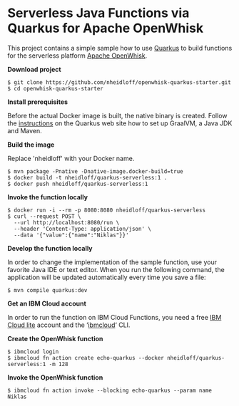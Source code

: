 # Serverless Java Functions via Quarkus for Apache OpenWhisk

This project contains a simple sample how to use [Quarkus](https://quarkus.io/) to build functions for the serverless platform [Apache OpenWhisk](https://openwhisk.apache.org/).

**Download project**

```
$ git clone https://github.com/nheidloff/openwhisk-quarkus-starter.git
$ cd openwhisk-quarkus-starter
```

**Install prerequisites**

Before the actual Docker image is built, the native binary is created. Follow the [instructions](https://quarkus.io/guides/building-native-image-guide) on the Quarkus web site how to set up GraalVM, a Java JDK and Maven. 

**Build the image**

Replace 'nheidloff' with your Docker name.

```
$ mvn package -Pnative -Dnative-image.docker-build=true
$ docker build -t nheidloff/quarkus-serverless:1 .
$ docker push nheidloff/quarkus-serverless:1
```

**Invoke the function locally**

```
$ docker run -i --rm -p 8080:8080 nheidloff/quarkus-serverless
$ curl --request POST \
  --url http://localhost:8080/run \
  --header 'Content-Type: application/json' \
  --data '{"value":{"name":"Niklas"}}'
```

**Develop the function locally**

In order to change the implementation of the sample function, use your favorite Java IDE or text editor. When you run the following command, the application will be updated automatically every time you save a file:

```
$ mvn compile quarkus:dev
```

**Get an IBM Cloud account**

In order to run the function on IBM Cloud Functions, you need a free [IBM Cloud lite](https://ibm.biz/nheidloff) account and the ‘[ibmcloud](https://console.bluemix.net/docs/cli/index.html)‘ CLI.

**Create the OpenWhisk function**

```
$ ibmcloud login
$ ibmcloud fn action create echo-quarkus --docker nheidloff/quarkus-serverless:1 -m 128
```

**Invoke the OpenWhisk function**

```
$ ibmcloud fn action invoke --blocking echo-quarkus --param name Niklas
```